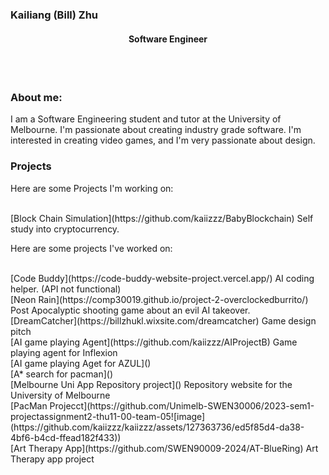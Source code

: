 
### Kailiang (Bill) Zhu
#### <p align="center"> Software Engineer </p>

<br/>
<br/>

### About me:

I am a Software Engineering student and tutor at the University of Melbourne. I'm passionate about creating industry grade software. I'm interested in creating video games, and I'm very passionate about design.

### Projects

Here are some Projects I'm working on:

<br/>
[Block Chain Simulation](https://github.com/kaiizzz/BabyBlockchain) Self study into cryptocurrency.
<br/>


Here are some projects I've worked on:

<br/>
[Code Buddy](https://code-buddy-website-project.vercel.app/) AI coding helper. (API not functional)
<br/>
[Neon Rain](https://comp30019.github.io/project-2-overclockedburrito/) Post Apocalyptic shooting game about an evil AI takeover.
<br/>
[DreamCatcher](https://billzhukl.wixsite.com/dreamcatcher) Game design pitch
<br/>
[AI game playing Agent](https://github.com/kaiizzz/AIProjectB) Game playing agent for Inflexion
<br/>
[AI game playing Aget for AZUL]()
<br/>
[A* search for pacman]()
<br/>
[Melbourne Uni App Repository project]() Repository website for the University of Melbourne
<br/>
[PacMan Projecct](https://github.com/Unimelb-SWEN30006/2023-sem1-projectassignment2-thu11-00-team-05![image](https://github.com/kaiizzz/kaiizzz/assets/127363736/ed5f85d4-da38-4bf6-b4cd-ffead182f433))
<br/>
[Art Therapy App](https://github.com/SWEN90009-2024/AT-BlueRing) Art Therapy app project 
<br/>



<!--
**kaiizzz/kaiizzz** is a ✨ _special_ ✨ repository because its `README.md` (this file) appears on your GitHub profile.

Here are some ideas to get you started:

- 🔭 I’m currently working on ...
- 🌱 I’m currently learning ...
- 👯 I’m looking to collaborate on ...
- 🤔 I’m looking for help with ...
- 💬 Ask me about ...
- 📫 How to reach me: ...
- 😄 Pronouns: ...
- ⚡ Fun fact: ...
-->



